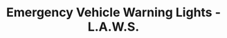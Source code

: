 ---
title: "Emergency Vehicle Warning Lights - L.A.W.S."
url: /englewood/emergency-vehicle-warning-lights-l-a-w-s/
shop: Autowerkstatt
---